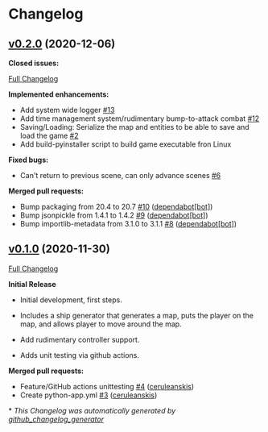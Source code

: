 # Changelog

## [v0.2.0](https://github.com/ceruleanskis/vigilant-carnival/tree/v0.2.0) (2020-12-06)

**Closed issues:**

[Full Changelog](https://github.com/ceruleanskis/vigilant-carnival/compare/v0.1.0...v0.2.0)

**Implemented enhancements:**
- Add system wide logger [\#13](https://github.com/ceruleanskis/vigilant-carnival/issues/13)
- Add time management system/rudimentary bump-to-attack combat [\#12](https://github.com/ceruleanskis/vigilant-carnival/issues/12)
- Saving/Loading: Serialize the map and entities to be able to save and load the game [\#2](https://github.com/ceruleanskis/vigilant-carnival/issues/2)
- Add build-pyinstaller script to build game executable fron Linux

**Fixed bugs:**

- Can't return to previous scene, can only advance scenes [\#6](https://github.com/ceruleanskis/vigilant-carnival/issues/6)

**Merged pull requests:**

- Bump packaging from 20.4 to 20.7 [\#10](https://github.com/ceruleanskis/vigilant-carnival/pull/10) ([dependabot[bot]](https://github.com/apps/dependabot))
- Bump jsonpickle from 1.4.1 to 1.4.2 [\#9](https://github.com/ceruleanskis/vigilant-carnival/pull/9) ([dependabot[bot]](https://github.com/apps/dependabot))
- Bump importlib-metadata from 3.1.0 to 3.1.1 [\#8](https://github.com/ceruleanskis/vigilant-carnival/pull/8) ([dependabot[bot]](https://github.com/apps/dependabot))

## [v0.1.0](https://github.com/ceruleanskis/vigilant-carnival/tree/v0.1.0) (2020-11-30)

[Full Changelog](https://github.com/ceruleanskis/vigilant-carnival/compare/3875e0dbfa289169c81ca66556822ef269ffe903...v0.1.0)

**Initial Release**

- Initial development, first steps.

- Includes a ship generator that generates a map, puts the player on the map, and allows player to move around the map.

- Add rudimentary controller support.

- Adds unit testing via github actions.


**Merged pull requests:**

- Feature/GitHub actions unittesting [\#4](https://github.com/ceruleanskis/vigilant-carnival/pull/4) ([ceruleanskis](https://github.com/ceruleanskis))
- Create python-app.yml [\#3](https://github.com/ceruleanskis/vigilant-carnival/pull/3) ([ceruleanskis](https://github.com/ceruleanskis))

\* *This Changelog was automatically generated by [github_changelog_generator](https://github.com/github-changelog-generator/github-changelog-generator)*

